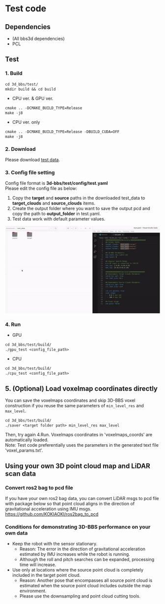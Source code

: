 # Test code

## Dependencies
- (All bbs3d dependencies)
- PCL

## Test
### 1. Build
```shell script
cd 3d_bbs/test/
mkdir build && cd build
```

- CPU ver. & GPU ver.
```shell script
cmake .. -DCMAKE_BUILD_TYPE=Release
make -j8
```

- CPU ver. only  
```shell script
cmake .. -DCMAKE_BUILD_TYPE=Release -DBUILD_CUDA=OFF
make -j8
```

### 2. Download
Please download [test data](https://drive.google.com/file/d/1JfdQjQ3-4qOmHtvYq8UafBCmbz45-F4Z/view?usp=drive_link).

### 3. Config file setting
Config file format is **3d-bbs/test/config/test.yaml**  
Please edit the config file as below:
1. Copy the **target** and **source** paths in the downloaded test_data to **target_clouds** and **source_clouds** items.
1. Create the output folder where you want to save the output pcd and copy the path to **output_folder** in test.yaml.
1. Test data work with default parameter values.  

![Alt text](../figs/config_setting.gif)

### 4. Run
- GPU
```
cd 3d_bbs/test/build/
./gpu_test <config_file_path>
```

- CPU
```
cd 3d_bbs/test/build/
./cpu_test <config_file_path>
```

## 5. (Optional) Load voxelmap coordinates directly
You can save the voxelmaps coordinates and skip 3D-BBS voxel construction if you reuse the same parameters of `min_level_res` and `max_level`.
```
cd 3d_bbs/test/build/
./saver <target folder path> min_level_res max_level 
```
Then, try again 4.Run. Voxelmaps coordinates in 'voxelmaps_coords' are automatically loaded.  
Note: Test code preferentially uses the parameters in the generated text file 'voxel_params.txt'.

## Using your own 3D point cloud map and LiDAR scan data
### Convert ros2 bag to pcd file
If you have your own ros2 bag data, you can convert LiDAR msgs to pcd file with package below so that point cloud aligns in the direction of gravitational acceleration using IMU msgs.  
https://github.com/KOKIAOKI/ros2bag_to_pcd

### Conditions for demonstrating 3D-BBS performance on your own data
- Keep the robot with the sensor stationary.
  - Reason: The error in the direction of gravitational acceleration estimated by IMU increases while the robot is running.
  - Although the roll and pitch searches can be expanded, processing time will increase.
- Use only at locations where the source point cloud is completely included in the target point cloud.
  - Reason: Another pose that encompasses all source point cloud is estimated when the source point cloud includes outside the map environment. 
  - Please use the downsampling and point cloud cutting tools.

